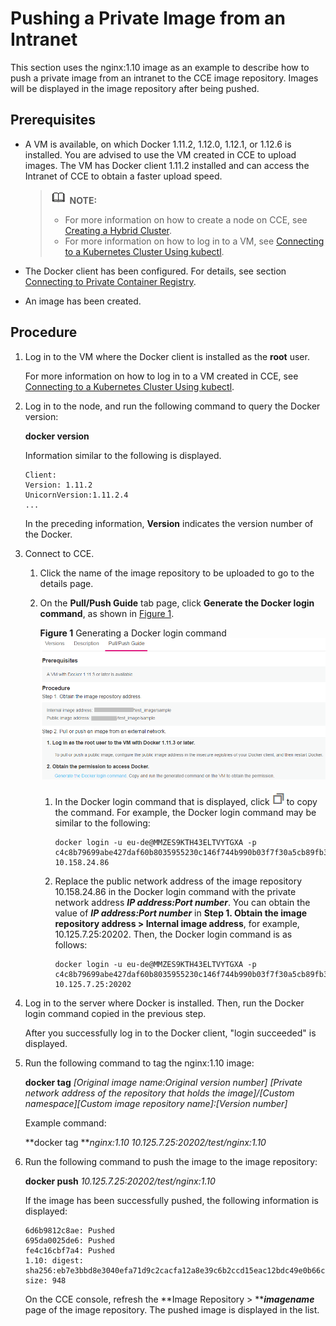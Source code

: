 # Pushing a Private Image from an Intranet<a name="cce_01_0311"></a>

This section uses the nginx:1.10 image as an example to describe how to push a private image from an intranet to the CCE image repository. Images will be displayed in the image repository after being pushed.

## Prerequisites<a name="s6974aee92cff45cab8102170ab01700d"></a>

-   A VM is available, on which Docker 1.11.2, 1.12.0, 1.12.1, or 1.12.6 is installed. You are advised to use the VM created in CCE to upload images. The VM has Docker client 1.11.2 installed and can access the Intranet of CCE to obtain a faster upload speed.

    >![](public_sys-resources/icon-note.gif) **NOTE:** 
    >-   For more information on how to create a node on CCE, see  [Creating a Hybrid Cluster](creating-a-hybrid-cluster.md).
    >-   For more information on how to log in to a VM, see  [Connecting to a Kubernetes Cluster Using kubectl](connecting-to-a-kubernetes-cluster-using-kubectl.md).

-   The Docker client has been configured. For details, see section  [Connecting to Private Container Registry](connecting-to-private-container-registry.md).
-   An image has been created.

## Procedure<a name="section3220153311018"></a>

1.  Log in to the VM where the Docker client is installed as the  **root**  user.

    For more information on how to log in to a VM created in CCE, see  [Connecting to a Kubernetes Cluster Using kubectl](connecting-to-a-kubernetes-cluster-using-kubectl.md).

2.  Log in to the node, and run the following command to query the Docker version:

    **docker version**

    Information similar to the following is displayed.

    ```
    Client:
    Version: 1.11.2
    UnicornVersion:1.11.2.4
    ...
    ```

    In the preceding information,  **Version**  indicates the version number of the Docker.

3.  Connect to CCE.
    1.  Click the name of the image repository to be uploaded to go to the details page.
    2.  On the  **Pull/Push Guide**  tab page, click  **Generate the Docker login command**, as shown in  [Figure 1](#fig1931918174407).

        **Figure  1**  Generating a Docker login command<a name="fig1931918174407"></a>  
        ![](figures/generating-a-docker-login-command-14.png "generating-a-docker-login-command-14")

        1.  In the Docker login command that is displayed, click  ![](figures/icon-copy-01-15.png)  to copy the command. For example, the Docker login command may be similar to the following:

            ```
            docker login -u eu-de@MMZES9KTH43ELTVYTGXA -p c4c8b79699abe427daf60b8035955230c146f744b990b03f7f30a5cb89fb382c 10.158.24.86
            ```

        2.  Replace the public network address of the image repository 10.158.24.86 in the Docker login command with the private network address  **_IP address:Port number_**. You can obtain the value of  **_IP address:Port number_**  in  **Step 1. Obtain the image repository address \> Internal image address**, for example, 10.125.7.25:20202. Then, the Docker login command is as follows:

            ```
            docker login -u eu-de@MMZES9KTH43ELTVYTGXA -p c4c8b79699abe427daf60b8035955230c146f744b990b03f7f30a5cb89fb382c 10.125.7.25:20202
            ```


4.  Log in to the server where Docker is installed. Then, run the Docker login command copied in the previous step.

    After you successfully log in to the Docker client, "login succeeded" is displayed.

5.  Run the following command to tag the nginx:1.10 image:

    **docker tag** _\[Original image name:Original version number\] \[Private network address of the repository that holds the image\]/\[Custom namespace\]\[Custom image repository name\]:\[Version number\]_

    Example command:

    **docker tag **_nginx:1.10 10.125.7.25:20202/test/nginx:1.10_

6.  Run the following command to push the image to the image repository:

    **docker push** _10.125.7.25:20202/test/nginx:1.10_

    If the image has been successfully pushed, the following information is displayed:

    ```
    6d6b9812c8ae: Pushed 
    695da0025de6: Pushed 
    fe4c16cbf7a4: Pushed 
    1.10: digest: sha256:eb7e3bbd8e3040efa71d9c2cacfa12a8e39c6b2ccd15eac12bdc49e0b66cee63 size: 948
    ```

    On the CCE console, refresh the  **Image Repository \> **_**imagename**_  page of the image repository. The pushed image is displayed in the list.


